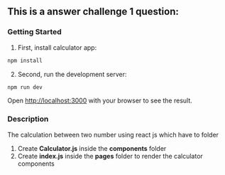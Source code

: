 ## This is a answer challenge 1 question:

### Getting Started

1. First, install calculator app:
```bash
npm install
```
2. Second, run the development server:
```bash
npm run dev
```
Open [http://localhost:3000](http://localhost:3000) with your browser to see the result.

### Description
The calculation between two number using react js which have to folder
1. Create **Calculator.js** inside the **components** folder
2. Create **index.js** inside the **pages** folder to render the calculator components

